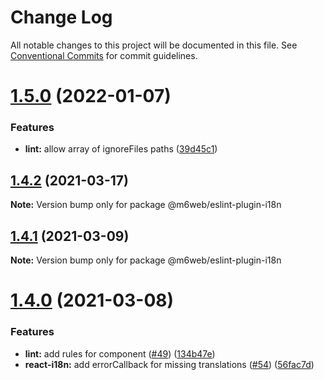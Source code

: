 # Change Log

All notable changes to this project will be documented in this file.
See [Conventional Commits](https://conventionalcommits.org) for commit guidelines.

# [1.5.0](https://github.com/M6Web/eslint-plugin-m6web-i18n/compare/@m6web/eslint-plugin-i18n@1.4.2...@m6web/eslint-plugin-i18n@1.5.0) (2022-01-07)


### Features

* **lint:** allow array of ignoreFiles paths ([39d45c1](https://github.com/M6Web/eslint-plugin-m6web-i18n/commit/39d45c179cd39bb3a52046545aa96df0b67b37f4))





## [1.4.2](https://github.com/M6Web/eslint-plugin-m6web-i18n/compare/@m6web/eslint-plugin-i18n@1.4.1...@m6web/eslint-plugin-i18n@1.4.2) (2021-03-17)

**Note:** Version bump only for package @m6web/eslint-plugin-i18n





## [1.4.1](https://github.com/M6Web/eslint-plugin-m6web-i18n/compare/@m6web/eslint-plugin-i18n@1.4.0...@m6web/eslint-plugin-i18n@1.4.1) (2021-03-09)

**Note:** Version bump only for package @m6web/eslint-plugin-i18n





# [1.4.0](https://github.com/M6Web/eslint-plugin-m6web-i18n/compare/@m6web/eslint-plugin-i18n@1.4.0...@m6web/eslint-plugin-i18n@1.4.0) (2021-03-08)


### Features

* **lint:** add rules for <Trans /> component ([#49](https://github.com/M6Web/eslint-plugin-m6web-i18n/issues/49)) ([134b47e](https://github.com/M6Web/eslint-plugin-m6web-i18n/commit/134b47e8c628a1ccf2f541f8dfb60f546ace5541))
* **react-i18n:** add errorCallback for missing translations ([#54](https://github.com/M6Web/eslint-plugin-m6web-i18n/issues/54)) ([56fac7d](https://github.com/M6Web/eslint-plugin-m6web-i18n/commit/56fac7da38845b8aa4df4d20242b3db411607c9a))
